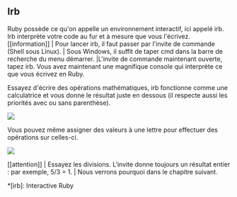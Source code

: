 ## Irb
Ruby possède ce qu'on appelle un environnement interactif, ici appelé irb. 
Irb interprète votre code au fur et à mesure que vous l'écrivez.
[[information]]
| Pour lancer irb, il faut passer par l'invite de commande (Shell sous Linux). 
| Sous Windows, il suffit de taper cmd dans la barre de recherche du menu démarrer.
|L'invite de commande maintenant ouverte, tapez irb. Vous avez maintenant une magnifique console qui interprète ce que vous écrivez en Ruby.

Essayez d'écrire des opérations mathématiques, irb fonctionne comme une calculatrice et vous donne le résultat juste en dessous (il respecte aussi les priorités avec ou sans parenthèse).

![](/media/galleries/572/fdfa2347-9df6-48e2-9089-08f68ef1d853.jpg.960x960_q85.jpg)

Vous pouvez même assigner des valeurs à une lettre pour effectuer des opérations sur celles-ci.

![](/media/galleries/572/a74c06c0-e164-49a3-b168-8006ecd9c105.jpg.960x960_q85.jpg)

[[attention]]
| Essayez les divisions. L'invite donne toujours un résultat entier : par exemple, 5/3 = 1.
| Nous verrons pourquoi dans le chapitre suivant.

 
*[irb]: Interactive Ruby
